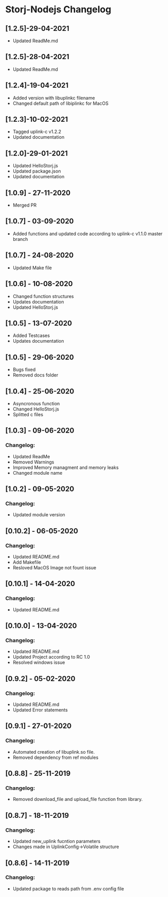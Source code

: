 # Storj-Nodejs Changelog

## [1.2.5]-29-04-2021
* Updated ReadMe.md

## [1.2.5]-28-04-2021
* Updated ReadMe.md

## [1.2.4]-19-04-2021
* Added version with libuplinkc filename
* Changed default path of libiplinkc for MacOS

## [1.2.3]-10-02-2021
* Tagged uplink-c v1.2.2
* Updated documentation

## [1.2.0]-29-01-2021
* Updated HelloStorj.js
* Updated package.json
* Updated documentation

## [1.0.9] - 27-11-2020
* Merged PR

## [1.0.7] - 03-09-2020
* Added functions and updated code according to uplink-c v1.1.0 master branch

## [1.0.7] - 24-08-2020
* Updated Make file

## [1.0.6] - 10-08-2020
* Changed function structures
* Updates documentation
* Updated HelloStorj.js

## [1.0.5] - 13-07-2020
* Added Testcases
* Updates documentation

## [1.0.5] - 29-06-2020
* Bugs fixed
* Removed docs folder

## [1.0.4] - 25-06-2020
* Asyncronous function
* Changed HelloStorj.js
* Splitted c files

## [1.0.3] - 09-06-2020
### Changelog:
* Updated ReadMe
* Removed Warnings
* Improved Memory managment and memory leaks
* Changed module name

## [1.0.2] - 09-05-2020
### Changelog:
* Updated module version

## [0.10.2] - 06-05-2020
### Changelog:
* Updated README.md
* Add Makefile
* Resloved MacOS Image not fount issue

## [0.10.1] - 14-04-2020
### Changelog:
* Updated README.md

## [0.10.0] - 13-04-2020
### Changelog:
* Updated README.md
* Updated Project according to RC 1.0
* Resolved windows issue

## [0.9.2] - 05-02-2020
### Changelog:
* Updated README.md
* Updated Error statements

## [0.9.1] - 27-01-2020
### Changelog:
* Automated creation of libuplink.so file.
* Removed dependency from ref modules

## [0.8.8] - 25-11-2019
### Changelog:
* Removed download_file and upload_file function from library.

## [0.8.7] - 18-11-2019
### Changelog:
* Updated new_uplink fucntion parameters
* Changes made in UplinkConfig->Volatile structure

## [0.8.6] - 14-11-2019
### Changelog:
* Updated package to reads path from .env config file
